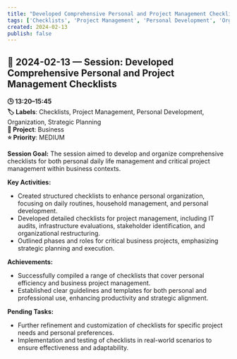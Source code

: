 ```yaml
---
title: "Developed Comprehensive Personal and Project Management Checklists"
tags: ['Checklists', 'Project Management', 'Personal Development', 'Organization', 'Strategic Planning']
created: 2024-02-13
publish: false
---
```


## 📅 2024-02-13 — Session: Developed Comprehensive Personal and Project Management Checklists

**🕒 13:20–15:45**  
**🏷️ Labels**: Checklists, Project Management, Personal Development, Organization, Strategic Planning  
**📂 Project**: Business  
**⭐ Priority**: MEDIUM  


**Session Goal:**
The session aimed to develop and organize comprehensive checklists for both personal daily life management and critical project management within business contexts.

**Key Activities:**
- Created structured checklists to enhance personal organization, focusing on daily routines, household management, and personal development.
- Developed detailed checklists for project management, including IT audits, infrastructure evaluations, stakeholder identification, and organizational restructuring.
- Outlined phases and roles for critical business projects, emphasizing strategic planning and execution.

**Achievements:**
- Successfully compiled a range of checklists that cover personal efficiency and business project management.
- Established clear guidelines and templates for both personal and professional use, enhancing productivity and strategic alignment.

**Pending Tasks:**
- Further refinement and customization of checklists for specific project needs and personal preferences.
- Implementation and testing of checklists in real-world scenarios to ensure effectiveness and adaptability.
